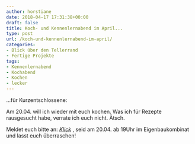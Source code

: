 ```yaml
---
author: horstiane
date: 2018-04-17 17:31:38+00:00
draft: false
title: Koch- und Kennenlernabend im April...
type: post
url: /koch-und-kennenlernabend-im-april/
categories:
- Blick über den Tellerrand
- Fertige Projekte
tags:
- Kennenlernabend
- Kochabend
- Kochen
- lecker
---
```


...für Kurzentschlossene:

Am 20.04. will ich wieder mit euch kochen.
Was ich für Rezepte rausgesucht habe, verrate ich euch nicht. Ätsch.

Meldet euch bitte an: [*Klick*](https://dudle.inf.tu-dresden.de/vh61hy2p/) , seid am 20.04. ab 19Uhr im Eigenbaukombinat und lasst euch überraschen!

